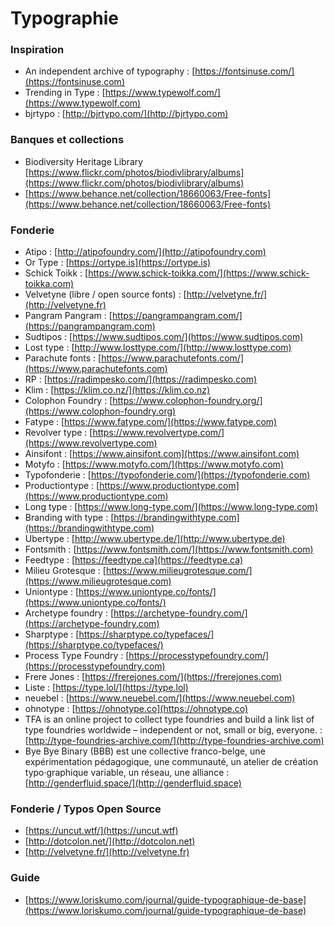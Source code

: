 # Typographie

### Inspiration

* An independent archive of typography : [https://fontsinuse.com/](https://fontsinuse.com)
* Trending in Type : [https://www.typewolf.com/](https://www.typewolf.com)
* bjrtypo : [http://bjrtypo.com/](http://bjrtypo.com)

### Banques et collections

* Biodiversity Heritage Library [https://www.flickr.com/photos/biodivlibrary/albums](https://www.flickr.com/photos/biodivlibrary/albums)
* [https://www.behance.net/collection/18660063/Free-fonts](https://www.behance.net/collection/18660063/Free-fonts)

### Fonderie

* Atipo : [http://atipofoundry.com/](http://atipofoundry.com)
* Or Type : [https://ortype.is](https://ortype.is)
* Schick Toikk : [https://www.schick-toikka.com/](https://www.schick-toikka.com)
* Velvetyne (libre / open source fonts) : [http://velvetyne.fr/](http://velvetyne.fr)
* Pangram Pangram : [https://pangrampangram.com/](https://pangrampangram.com)
* Sudtipos : [https://www.sudtipos.com/](https://www.sudtipos.com)
* Lost type : [http://www.losttype.com/](http://www.losttype.com)
* Parachute fonts : [https://www.parachutefonts.com/](https://www.parachutefonts.com)
* RP : [https://radimpesko.com/](https://radimpesko.com)
* Klim : [https://klim.co.nz/](https://klim.co.nz)
* Colophon Foundry : [https://www.colophon-foundry.org/](https://www.colophon-foundry.org)
* Fatype : [https://www.fatype.com/](https://www.fatype.com)
* Revolver type : [https://www.revolvertype.com/](https://www.revolvertype.com)
* Ainsifont : [https://www.ainsifont.com](https://www.ainsifont.com)
* Motyfo : [https://www.motyfo.com/](https://www.motyfo.com)
* Typofonderie : [https://typofonderie.com/](https://typofonderie.com)
* Productiontype : [https://www.productiontype.com](https://www.productiontype.com)
* Long type : [https://www.long-type.com/](https://www.long-type.com)
* Branding with type : [https://brandingwithtype.com](https://brandingwithtype.com)
* Ubertype : [http://www.ubertype.de/](http://www.ubertype.de)
* Fontsmith : [https://www.fontsmith.com/](https://www.fontsmith.com)
* Feedtype : [https://feedtype.ca](https://feedtype.ca)
* Milieu Grotesque : [https://www.milieugrotesque.com/](https://www.milieugrotesque.com)
* Uniontype : [https://www.uniontype.co/fonts/](https://www.uniontype.co/fonts/)
* Archetype foundry : [https://archetype-foundry.com/](https://archetype-foundry.com)
* Sharptype : [https://sharptype.co/typefaces/](https://sharptype.co/typefaces/)
* Process Type Foundry : [https://processtypefoundry.com/](https://processtypefoundry.com)
* Frere Jones : [https://frerejones.com/](https://frerejones.com)
* Liste : [https://type.lol/](https://type.lol)
* neuebel : [https://www.neuebel.com/](https://www.neuebel.com)
* ohnotype : [https://ohnotype.co](https://ohnotype.co)
* TFA is an online project to collect type foundries and build a link list of type foundries worldwide – independent or not, small or big, everyone. : [http://type-foundries-archive.com/](http://type-foundries-archive.com)
* Bye Bye Binary (BBB) est une collective franco-belge, une expérimentation pédagogique, une communauté, un atelier de création typo·graphique variable, un réseau, une alliance : [http://genderfluid.space/](http://genderfluid.space)

### Fonderie / Typos Open Source

* [https://uncut.wtf/](https://uncut.wtf)
* [http://dotcolon.net/](http://dotcolon.net)
* [http://velvetyne.fr/](http://velvetyne.fr)

### Guide

* [https://www.loriskumo.com/journal/guide-typographique-de-base](https://www.loriskumo.com/journal/guide-typographique-de-base)

